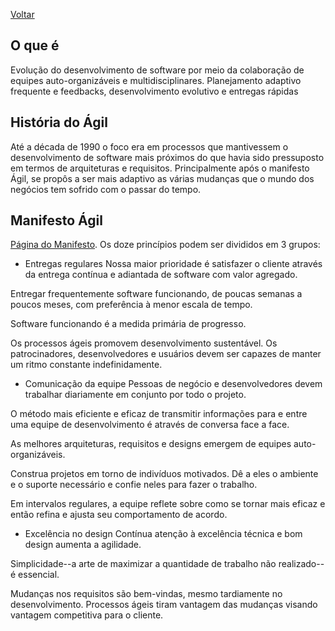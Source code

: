 [Voltar](../index.md)

## O que é
Evolução do desenvolvimento de software por meio da colaboração de equipes auto-organizáveis e multidisciplinares.
Planejamento adaptivo frequente e feedbacks, desenvolvimento evolutivo e entregas rápidas

## História do Ágil
Até a década de 1990 o foco era em processos que mantivessem o desenvolvimento de software mais próximos do que havia sido pressuposto em termos de arquiteturas e requisitos. Principalmente após o manifesto Ágil, se propôs a ser mais adaptivo as várias mudanças que o mundo dos negócios tem sofrido com o passar do tempo.

## Manifesto Ágil
[Página do Manifesto](http://agilemanifesto.org/iso/ptbr/manifesto.html).
Os doze princípios podem ser divididos em 3 grupos:
- Entregas regulares
Nossa maior prioridade é satisfazer o cliente
através da entrega contínua e adiantada
de software com valor agregado.

Entregar frequentemente software funcionando,
de poucas semanas a poucos meses,
com preferência à menor escala de tempo.

Software funcionando é a medida primária de progresso.

Os processos ágeis promovem desenvolvimento
sustentável. Os patrocinadores, desenvolvedores e
usuários devem ser capazes de manter um ritmo
constante indefinidamente.

- Comunicação da equipe
Pessoas de negócio e desenvolvedores devem trabalhar
diariamente em conjunto por todo o projeto.

O método mais eficiente e eficaz de transmitir
informações para e entre uma equipe de desenvolvimento
é através de conversa face a face.

As melhores arquiteturas, requisitos e designs
emergem de equipes auto-organizáveis.

Construa projetos em torno de indivíduos motivados.
Dê a eles o ambiente e o suporte necessário
e confie neles para fazer o trabalho.

Em intervalos regulares, a equipe reflete sobre como
se tornar mais eficaz e então refina e ajusta seu
comportamento de acordo.

- Excelência no design
Contínua atenção à excelência técnica e bom design
aumenta a agilidade.

Simplicidade--a arte de maximizar a quantidade de
trabalho não realizado--é essencial.

Mudanças nos requisitos são bem-vindas,
mesmo tardiamente no desenvolvimento.
Processos ágeis tiram vantagem das
mudanças visando vantagem competitiva para o cliente.


